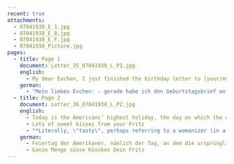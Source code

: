 ```yaml
---
recent: true
attachments:
  - 07041938_E_1.jpg
  - 07041938_E_B.jpg
  - 07041938_E_F.jpg
  - 07041938_Picture.jpg
pages:
  - title: Page 1
    document: Letter_35_07041938_L_P1.jpg
    english:
      - My dear Evchen, I just finished the birthday letter to [your/my?] Mom. I’m not sure it will arrive on time if I send it to Leipzig so that you can take it with you, because I don’t know when you will leave. That’s why I sent the letter straight to Nieheim, hoping that it will arrive on time. I think you will have a few nice days in Nieheim, which the Nieheimers look forward to as much as you, I hope. Should you receive this letter in time, I would like to ask you to buy Mom a small gift for her birthday. If you want to surprise the Nieheimers, but still want to be picked up at the train, write to Rostenstein and ask him to send a car to the train. I am sure he will come himself, that “Schmecklecker”* (do you know this expression, it’s from Cologne!) Grete can explain it to you.
    german:
      - "Mein liebes Evchen: - gerade habe ich den Geburtstagsbrief an Mama beendet. Ich bin nicht ganz sicher, dass er pünktlich kommt, wenn ich ihn nach Leipzig sende, damit Du ihn mitnimmst, weil ich nicht weiss, wann Du fährst. Ich habe deshalb den Brief direkt nach Nieheim gesandt u. hoffe, dass er rechtzeitig da ist. Ich denke, dass Du ein paar schöne Tage in Nieheim haben wirst, worauf sich die Nieheimer so freuen werden wie Du hoffentlich. Solltest Du diesen Brief rechtzeitig bekommen, möchte ich Dich bitten, Mama eine Kleinigkeit zum Geburtstag zu kaufen. Wenn Du die Nieheimer überraschen willst, aber trotzdem in Bergheim von der Bahn abgeholt werden möchtest, so schreibe an Albert Rostenstein, er möchte Dir ein Auto zur Bahn schicken. Ich bin überzeugt, dass er selbst kommen wird, der Schmecklecker (kennst Du den Ausdruck, kommt aus Köln!) Grete kann ihn Dir erklären. Heute ist hier der höchste"
  - title: Page 2
    document: Letter_36_07041938_L_P2.jpg
    english:
      - Today is the Americans’ highest holiday, the day on which the original 13 states sealed their declaration of independence. What I get is a Monday off. There’s no other news. Last week, I sweated a lot even though it wasn’t all that warm. I worked 10 hours of overtime, at $4/10 each. That way, I made $19 that week. Business has slowed down due to the heat. Nonetheless, no one was fired on Saturday. It happens so easily here otherwise. You don’t need to come back on Monday, and you’re done. I hope to receive the first documents for my American citizenship tomorrow morning. I will then set everything in motion regarding the affidavit. It ended up taking longer than I expected. People who arrived a few weeks after me already received their documents before I did. But all you can do is wait.
      - Lots of sweet kisses from your Fritz
      - "*Literally, \"tasty\", perhaps referring to a womanizer (in a kind way)"
    german:
      - Feiertag der Amerikaner, nämlich der Tag, an dem die ursprünglichen 13 Staaten ihre Unabhängigkeitserklärung besiegelt haben. Was ich davon habe ist ein blauer Montag. Sonst gibt’s nichts Neues. In der vorigen Woche  habe  ich ganz nett geschwitzt, obwohl es garnicht so warm war. Ich habe 10 Überstunden gemacht, das Stück für 4/10 Dollar. So kam ich in der Woche auf 19 Dollar. Das Geschäft hat sehr nachgelassen, infolge der heissen Zeit. Rausgeflogen ist indessen noch keiner am Samstag. Das geht sonst sehr einfach hier. Montag brauchen Sie nicht mehr wiederkommen, fertig ist  die Laube. Morgen früh hoffe ich die ersten Papiere auf dem Wege zur amerik. Staatsbürgerschaft zu bekommen. Ich leite dann sofort alles wegen des Affidavits in die Wege. Es hat doch länger gedauert als ich dachte. Leute, die ein paar Wochen später kamen als ich, hatten die Papiere schon vor mir. Aber da kann man nichts tun als warten.
      - Ganze Menge süsse Küsskes Dein Fritz
---
```

  
